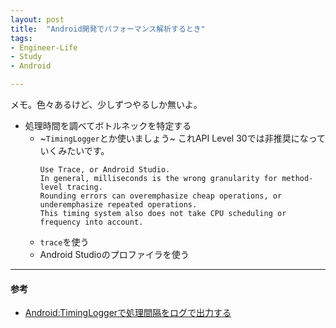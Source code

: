 ```yaml
---
layout: post
title:  "Android開発でパフォーマンス解析するとき"
tags:
- Engineer-Life
- Study
- Android

---
```


メモ。色々あるけど、少しずつやるしか無いよ。

- 処理時間を調べてボトルネックを特定する
  - ~`TimingLogger`とか使いましょう~ これAPI Level 30では非推奨になっていくみたいです。
      ```
      Use Trace, or Android Studio.
      In general, milliseconds is the wrong granularity for method-level tracing.
      Rounding errors can overemphasize cheap operations, or underemphasize repeated operations.
      This timing system also does not take CPU scheduling or frequency into account.
      ```
  - `trace`を使う
  - Android Studioのプロファイラを使う

----------
#### 参考
- [Android:TimingLoggerで処理間隔をログで出力する](http://yuki312.blogspot.com/2012/09/androidtiminglogger.html)
